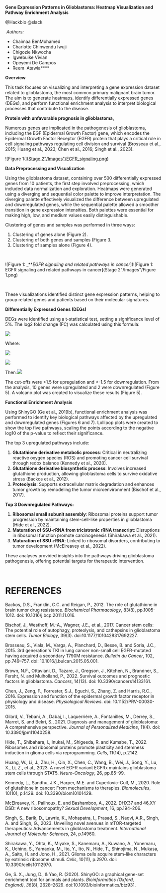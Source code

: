 **Gene Expression Patterns in Glioblastoma: Heatmap Visualization and Pathway Enrichment Analysis**

@Hackbio @slack 

 _Authors:_

- Chaimaa BenMohamed
- Charlotte Chinwendu Iwuji
- Chigozie Nkwocha
- Igwebuike Vivian
- Opeyemi De Campos
- Reem  Atawia****

**Overview**

This task focuses on visualizing and interpreting a gene expression dataset related to glioblastoma, the most common primary malignant brain tumor. The aim is to generate heatmaps, identify differentially expressed genes (DEGs), and perform functional enrichment analysis to interpret biological processes that contribute to the disease.

**Protein with unfavorable prognosis in glioblastoma,**

Numerous genes are implicated in the pathogenesis of glioblastoma, including the EGF (Epidermal Growth Factor) gene, which encodes the Epidermal Growth Factor Receptor (EGFR) protein that plays a critical role in cell signaling pathways regulating cell division and survival (Brosseau et al., 2015; Huang et al., 2023; Chen et al., 2016; Singh et al., 2023).

![Figure 1:]([Stage 2"/Images"/EGFR_signaling.png](https://github.com/odecampos33/hackbio-cancer-internship/blob/main/Stage%202%22/Images%22/EGFR_signaling.png))
 

**Data Preprocessing and Visualization**

Using the glioblastoma dataset, containing over 500 differentially expressed genes from 10 patients, the first step involved preprocessing, which included data normalization and exploration. Heatmaps were generated using a diverging and sequential color palette to improve interpretation. The diverging palette effectively visualized the difference between upregulated and downregulated genes, while the sequential palette allowed a smoother transition in gene expression intensities. Both palettes were essential for making high, low, and medium values easily distinguishable.

Clustering of genes and samples was performed in three ways:

1. Clustering of genes alone (Figure 2).
2. Clustering of both genes and samples (Figure 3.
3. Clustering of samples alone (Figure 4).

 

![Figure 1: _**_EGFR signaling and related pathways in cancer_]\(![Figure 1: EGFR signaling and related pathways in cancer](Stage 2"/Images"/Figure 1.png)

 

These visualizations identified distinct gene expression patterns, helping to group related genes and patients based on their molecular signatures.

**Differentially Expressed Genes (DEGs)**

DEGs were identified using a t-statistical test, setting a significance level of 5%. The log2 fold change (FC) was calculated using this formula:

<!--[if gte msEquation 12]><m:oMathPara><m:oMath><i
  style='mso-bidi-font-style:normal'><span style='font-size:12.0pt;font-family:
  "Cambria Math","serif";mso-fareast-font-family:"Times New Roman";mso-bidi-font-family:
  "Times New Roman"'><m:r>LogFC</m:r><m:r>=</m:r></span></i><m:sSub><m:sSubPr><span
    style='font-size:12.0pt;mso-ansi-font-size:12.0pt;mso-bidi-font-size:12.0pt;
    font-family:"Cambria Math","serif";mso-ascii-font-family:"Cambria Math";
    mso-fareast-font-family:"Times New Roman";mso-hansi-font-family:"Cambria Math";
    mso-bidi-font-family:"Times New Roman";font-style:italic;mso-bidi-font-style:
    normal'><m:ctrlPr></m:ctrlPr></span></m:sSubPr><m:e><i style='mso-bidi-font-style:
    normal'><span style='font-size:12.0pt;font-family:"Cambria Math","serif";
    mso-fareast-font-family:"Times New Roman";mso-bidi-font-family:"Times New Roman"'><m:r>log</m:r></span></i></m:e><m:sub><i
    style='mso-bidi-font-style:normal'><span style='font-size:12.0pt;
    font-family:"Cambria Math","serif";mso-fareast-font-family:"Times New Roman";
    mso-bidi-font-family:"Times New Roman"'><m:r>2</m:r></span></i></m:sub></m:sSub><m:d><m:dPr><span
    style='font-size:12.0pt;mso-ansi-font-size:12.0pt;mso-bidi-font-size:12.0pt;
    font-family:"Cambria Math","serif";mso-ascii-font-family:"Cambria Math";
    mso-fareast-font-family:"Times New Roman";mso-hansi-font-family:"Cambria Math";
    mso-bidi-font-family:"Times New Roman";font-style:italic;mso-bidi-font-style:
    normal'><m:ctrlPr></m:ctrlPr></span></m:dPr><m:e><m:f><m:fPr><span
      style='font-size:12.0pt;mso-ansi-font-size:12.0pt;mso-bidi-font-size:
      12.0pt;font-family:"Cambria Math","serif";mso-ascii-font-family:"Cambria Math";
      mso-fareast-font-family:"Times New Roman";mso-hansi-font-family:"Cambria Math";
      mso-bidi-font-family:"Times New Roman";font-style:italic;mso-bidi-font-style:
      normal'><m:ctrlPr></m:ctrlPr></span></m:fPr><m:num><i style='mso-bidi-font-style:
      normal'><span style='font-size:12.0pt;font-family:"Cambria Math","serif";
      mso-fareast-font-family:"Times New Roman";mso-bidi-font-family:"Times New Roman"'><m:r>Mean</m:r><m:r>
       </m:r><m:r>of</m:r><m:r> </m:r><m:r>Group</m:r><m:r>1</m:r></span></i></m:num><m:den><i
      style='mso-bidi-font-style:normal'><span style='font-size:12.0pt;
      font-family:"Cambria Math","serif";mso-fareast-font-family:"Times New Roman";
      mso-bidi-font-family:"Times New Roman"'><m:r>Mean</m:r><m:r> </m:r><m:r>of</m:r><m:r>
       </m:r><m:r>Group</m:r><m:r>2</m:r></span></i></m:den></m:f></m:e></m:d></m:oMath></m:oMathPara><![endif]--><!--[if !msEquation]--><!--[if gte vml 1]><v:shapetype id="_x0000_t75"
 coordsize="21600,21600" o:spt="75" o:preferrelative="t" path="m@4@5l@4@11@9@11@9@5xe"
 filled="f" stroked="f">
 <v:stroke joinstyle="miter"/>
 <v:formulas>
  <v:f eqn="if lineDrawn pixelLineWidth 0"/>
  <v:f eqn="sum @0 1 0"/>
  <v:f eqn="sum 0 0 @1"/>
  <v:f eqn="prod @2 1 2"/>
  <v:f eqn="prod @3 21600 pixelWidth"/>
  <v:f eqn="prod @3 21600 pixelHeight"/>
  <v:f eqn="sum @0 0 1"/>
  <v:f eqn="prod @6 1 2"/>
  <v:f eqn="prod @7 21600 pixelWidth"/>
  <v:f eqn="sum @8 21600 0"/>
  <v:f eqn="prod @7 21600 pixelHeight"/>
  <v:f eqn="sum @10 21600 0"/>
 </v:formulas>
 <v:path o:extrusionok="f" gradientshapeok="t" o:connecttype="rect"/>
 <o:lock v:ext="edit" aspectratio="t"/>
</v:shapetype><v:shape id="_x0000_i1025" type="#_x0000_t75" style='width:175.5pt;
 height:30.75pt'>
 <v:imagedata src="file:///C:\Users\hp\AppData\Local\Temp\msohtmlclip1\01\clip_image001.png"
  o:title="" chromakey="white"/>
</v:shape><![endif]--><!--[if !vml]-->![](file:///C:/Users/hp/AppData/Local/Temp/msohtmlclip1/01/clip_image002.png)<!--[endif]--><!--[endif]-->

Where:

<!--[if gte msEquation 12]><m:oMathPara><m:oMath><m:sSub><m:sSubPr><span
    style='font-size:12.0pt;mso-ansi-font-size:12.0pt;mso-bidi-font-size:12.0pt;
    font-family:"Cambria Math","serif";mso-ascii-font-family:"Cambria Math";
    mso-fareast-font-family:"Times New Roman";mso-hansi-font-family:"Cambria Math";
    mso-bidi-font-family:"Times New Roman";font-style:italic;mso-bidi-font-style:
    normal'><m:ctrlPr></m:ctrlPr></span></m:sSubPr><m:e><i style='mso-bidi-font-style:
    normal'><span style='font-size:12.0pt;font-family:"Cambria Math","serif";
    mso-fareast-font-family:"Times New Roman";mso-bidi-font-family:"Times New Roman"'><m:r>μ</m:r></span></i></m:e><m:sub><i
    style='mso-bidi-font-style:normal'><span style='font-size:12.0pt;
    font-family:"Cambria Math","serif";mso-fareast-font-family:"Times New Roman";
    mso-bidi-font-family:"Times New Roman"'><m:r>1</m:r></span></i></m:sub></m:sSub><i
  style='mso-bidi-font-style:normal'><span style='font-size:12.0pt;font-family:
  "Cambria Math","serif";mso-fareast-font-family:"Times New Roman";mso-bidi-font-family:
  "Times New Roman"'><m:r>= </m:r></span></i><m:f><m:fPr><span
    style='font-size:12.0pt;mso-ansi-font-size:12.0pt;mso-bidi-font-size:12.0pt;
    font-family:"Cambria Math","serif";mso-ascii-font-family:"Cambria Math";
    mso-fareast-font-family:"Times New Roman";mso-hansi-font-family:"Cambria Math";
    mso-bidi-font-family:"Times New Roman";font-style:italic;mso-bidi-font-style:
    normal'><m:ctrlPr></m:ctrlPr></span></m:fPr><m:num><i style='mso-bidi-font-style:
    normal'><span style='font-size:12.0pt;font-family:"Cambria Math","serif";
    mso-fareast-font-family:"Times New Roman";mso-bidi-font-family:"Times New Roman"'><m:r>1</m:r></span></i></m:num><m:den><m:sSub><m:sSubPr><span
      style='font-size:12.0pt;mso-ansi-font-size:12.0pt;mso-bidi-font-size:
      12.0pt;font-family:"Cambria Math","serif";mso-ascii-font-family:"Cambria Math";
      mso-fareast-font-family:"Times New Roman";mso-hansi-font-family:"Cambria Math";
      mso-bidi-font-family:"Times New Roman";font-style:italic;mso-bidi-font-style:
      normal'><m:ctrlPr></m:ctrlPr></span></m:sSubPr><m:e><i style='mso-bidi-font-style:
      normal'><span style='font-size:12.0pt;font-family:"Cambria Math","serif";
      mso-fareast-font-family:"Times New Roman";mso-bidi-font-family:"Times New Roman"'><m:r>n</m:r></span></i></m:e><m:sub><i
      style='mso-bidi-font-style:normal'><span style='font-size:12.0pt;
      font-family:"Cambria Math","serif";mso-fareast-font-family:"Times New Roman";
      mso-bidi-font-family:"Times New Roman"'><m:r>1</m:r></span></i></m:sub></m:sSub></m:den></m:f><m:nary><m:naryPr><m:chr
     m:val="∑"/><m:limLoc m:val="undOvr"/><span style='font-size:12.0pt;
    mso-ansi-font-size:12.0pt;mso-bidi-font-size:12.0pt;font-family:"Cambria Math","serif";
    mso-ascii-font-family:"Cambria Math";mso-fareast-font-family:"Times New Roman";
    mso-hansi-font-family:"Cambria Math";mso-bidi-font-family:"Times New Roman";
    font-style:italic;mso-bidi-font-style:normal'><m:ctrlPr></m:ctrlPr></span></m:naryPr><m:sub><i
    style='mso-bidi-font-style:normal'><span style='font-size:12.0pt;
    font-family:"Cambria Math","serif";mso-fareast-font-family:"Times New Roman";
    mso-bidi-font-family:"Times New Roman"'><m:r>i</m:r><m:r>=1</m:r></span></i></m:sub><m:sup><i
    style='mso-bidi-font-style:normal'><span style='font-size:12.0pt;
    font-family:"Cambria Math","serif";mso-fareast-font-family:"Times New Roman";
    mso-bidi-font-family:"Times New Roman"'><m:r>n</m:r><m:r>1</m:r></span></i></m:sup><m:e><m:sSub><m:sSubPr><span
      style='font-size:12.0pt;mso-ansi-font-size:12.0pt;mso-bidi-font-size:
      12.0pt;font-family:"Cambria Math","serif";mso-ascii-font-family:"Cambria Math";
      mso-fareast-font-family:"Times New Roman";mso-hansi-font-family:"Cambria Math";
      mso-bidi-font-family:"Times New Roman";font-style:italic;mso-bidi-font-style:
      normal'><m:ctrlPr></m:ctrlPr></span></m:sSubPr><m:e><i style='mso-bidi-font-style:
      normal'><span style='font-size:12.0pt;font-family:"Cambria Math","serif";
      mso-fareast-font-family:"Times New Roman";mso-bidi-font-family:"Times New Roman"'><m:r>x</m:r></span></i></m:e><m:sub><i
      style='mso-bidi-font-style:normal'><span style='font-size:12.0pt;
      font-family:"Cambria Math","serif";mso-fareast-font-family:"Times New Roman";
      mso-bidi-font-family:"Times New Roman"'><m:r>i</m:r></span></i></m:sub></m:sSub></m:e></m:nary><m:d><m:dPr><span
    style='font-size:12.0pt;mso-ansi-font-size:12.0pt;mso-bidi-font-size:12.0pt;
    font-family:"Cambria Math","serif";mso-ascii-font-family:"Cambria Math";
    mso-fareast-font-family:"Times New Roman";mso-hansi-font-family:"Cambria Math";
    mso-bidi-font-family:"Times New Roman";font-style:italic;mso-bidi-font-style:
    normal'><m:ctrlPr></m:ctrlPr></span></m:dPr><m:e><i style='mso-bidi-font-style:
    normal'><span style='font-size:12.0pt;font-family:"Cambria Math","serif";
    mso-fareast-font-family:"Times New Roman";mso-bidi-font-family:"Times New Roman"'><m:r>Mean</m:r><m:r>
     </m:r><m:r>of</m:r><m:r> </m:r><m:r>Group</m:r><m:r>1</m:r></span></i></m:e></m:d><i
  style='mso-bidi-font-style:normal'><span style='font-size:12.0pt;font-family:
  "Cambria Math","serif";mso-fareast-font-family:"Times New Roman";mso-bidi-font-family:
  "Times New Roman"'><m:r> ; </m:r></span></i><m:sSub><m:sSubPr><span
    style='font-size:12.0pt;mso-ansi-font-size:12.0pt;mso-bidi-font-size:12.0pt;
    font-family:"Cambria Math","serif";mso-ascii-font-family:"Cambria Math";
    mso-fareast-font-family:"Times New Roman";mso-hansi-font-family:"Cambria Math";
    mso-bidi-font-family:"Times New Roman";font-style:italic;mso-bidi-font-style:
    normal'><m:ctrlPr></m:ctrlPr></span></m:sSubPr><m:e><i style='mso-bidi-font-style:
    normal'><span style='font-size:12.0pt;font-family:"Cambria Math","serif";
    mso-fareast-font-family:"Times New Roman";mso-bidi-font-family:"Times New Roman"'><m:r>x</m:r></span></i></m:e><m:sub><i
    style='mso-bidi-font-style:normal'><span style='font-size:12.0pt;
    font-family:"Cambria Math","serif";mso-fareast-font-family:"Times New Roman";
    mso-bidi-font-family:"Times New Roman"'><m:r>i</m:r></span></i></m:sub></m:sSub><i
  style='mso-bidi-font-style:normal'><span style='font-size:12.0pt;font-family:
  "Cambria Math","serif";mso-fareast-font-family:"Times New Roman";mso-bidi-font-family:
  "Times New Roman"'><m:r>t</m:r><m:r>h</m:r><m:r>e</m:r><m:r> </m:r><m:r>individual</m:r><m:r>
   </m:r><m:r>values</m:r><m:r> </m:r><m:r>in</m:r><m:r> </m:r><m:r>group</m:r><m:r>1</m:r></span></i></m:oMath></m:oMathPara><![endif]--><!--[if !msEquation]--><!--[if gte vml 1]><v:shape id="_x0000_i1025"
 type="#_x0000_t75" style='width:363.75pt;height:41.25pt'>
 <v:imagedata src="file:///C:\Users\hp\AppData\Local\Temp\msohtmlclip1\01\clip_image003.png"
  o:title="" chromakey="white"/>
</v:shape><![endif]--><!--[if !vml]-->![](file:///C:/Users/hp/AppData/Local/Temp/msohtmlclip1/01/clip_image004.png)<!--[endif]--><!--[endif]-->

<!--[if gte msEquation 12]><m:oMathPara><m:oMath><m:sSub><m:sSubPr><span
    style='font-size:12.0pt;mso-ansi-font-size:12.0pt;mso-bidi-font-size:12.0pt;
    font-family:"Cambria Math","serif";mso-ascii-font-family:"Cambria Math";
    mso-fareast-font-family:"Times New Roman";mso-hansi-font-family:"Cambria Math";
    mso-bidi-font-family:"Times New Roman";font-style:italic;mso-bidi-font-style:
    normal'><m:ctrlPr></m:ctrlPr></span></m:sSubPr><m:e><i style='mso-bidi-font-style:
    normal'><span style='font-size:12.0pt;font-family:"Cambria Math","serif";
    mso-fareast-font-family:"Times New Roman";mso-bidi-font-family:"Times New Roman"'><m:r>μ</m:r></span></i></m:e><m:sub><i
    style='mso-bidi-font-style:normal'><span style='font-size:12.0pt;
    font-family:"Cambria Math","serif";mso-fareast-font-family:"Times New Roman";
    mso-bidi-font-family:"Times New Roman"'><m:r>2</m:r></span></i></m:sub></m:sSub><i
  style='mso-bidi-font-style:normal'><span style='font-size:12.0pt;font-family:
  "Cambria Math","serif";mso-fareast-font-family:"Times New Roman";mso-bidi-font-family:
  "Times New Roman"'><m:r>=</m:r></span></i><m:f><m:fPr><span style='font-size:
    12.0pt;mso-ansi-font-size:12.0pt;mso-bidi-font-size:12.0pt;font-family:
    "Cambria Math","serif";mso-ascii-font-family:"Cambria Math";mso-fareast-font-family:
    "Times New Roman";mso-hansi-font-family:"Cambria Math";mso-bidi-font-family:
    "Times New Roman";font-style:italic;mso-bidi-font-style:normal'><m:ctrlPr></m:ctrlPr></span></m:fPr><m:num><i
    style='mso-bidi-font-style:normal'><span style='font-size:12.0pt;
    font-family:"Cambria Math","serif";mso-fareast-font-family:"Times New Roman";
    mso-bidi-font-family:"Times New Roman"'><m:r>1</m:r></span></i></m:num><m:den><m:sSub><m:sSubPr><span
      style='font-size:12.0pt;mso-ansi-font-size:12.0pt;mso-bidi-font-size:
      12.0pt;font-family:"Cambria Math","serif";mso-ascii-font-family:"Cambria Math";
      mso-fareast-font-family:"Times New Roman";mso-hansi-font-family:"Cambria Math";
      mso-bidi-font-family:"Times New Roman";font-style:italic;mso-bidi-font-style:
      normal'><m:ctrlPr></m:ctrlPr></span></m:sSubPr><m:e><i style='mso-bidi-font-style:
      normal'><span style='font-size:12.0pt;font-family:"Cambria Math","serif";
      mso-fareast-font-family:"Times New Roman";mso-bidi-font-family:"Times New Roman"'><m:r>n</m:r></span></i></m:e><m:sub><i
      style='mso-bidi-font-style:normal'><span style='font-size:12.0pt;
      font-family:"Cambria Math","serif";mso-fareast-font-family:"Times New Roman";
      mso-bidi-font-family:"Times New Roman"'><m:r>2</m:r></span></i></m:sub></m:sSub></m:den></m:f><m:nary><m:naryPr><m:chr
     m:val="∑"/><m:limLoc m:val="undOvr"/><span style='font-size:12.0pt;
    mso-ansi-font-size:12.0pt;mso-bidi-font-size:12.0pt;font-family:"Cambria Math","serif";
    mso-ascii-font-family:"Cambria Math";mso-fareast-font-family:"Times New Roman";
    mso-hansi-font-family:"Cambria Math";mso-bidi-font-family:"Times New Roman";
    font-style:italic;mso-bidi-font-style:normal'><m:ctrlPr></m:ctrlPr></span></m:naryPr><m:sub><i
    style='mso-bidi-font-style:normal'><span style='font-size:12.0pt;
    font-family:"Cambria Math","serif";mso-fareast-font-family:"Times New Roman";
    mso-bidi-font-family:"Times New Roman"'><m:r>j</m:r><m:r>=1</m:r></span></i></m:sub><m:sup><i
    style='mso-bidi-font-style:normal'><span style='font-size:12.0pt;
    font-family:"Cambria Math","serif";mso-fareast-font-family:"Times New Roman";
    mso-bidi-font-family:"Times New Roman"'><m:r>n</m:r><m:r>2</m:r></span></i></m:sup><m:e><m:sSub><m:sSubPr><span
      style='font-size:12.0pt;mso-ansi-font-size:12.0pt;mso-bidi-font-size:
      12.0pt;font-family:"Cambria Math","serif";mso-ascii-font-family:"Cambria Math";
      mso-fareast-font-family:"Times New Roman";mso-hansi-font-family:"Cambria Math";
      mso-bidi-font-family:"Times New Roman";font-style:italic;mso-bidi-font-style:
      normal'><m:ctrlPr></m:ctrlPr></span></m:sSubPr><m:e><i style='mso-bidi-font-style:
      normal'><span style='font-size:12.0pt;font-family:"Cambria Math","serif";
      mso-fareast-font-family:"Times New Roman";mso-bidi-font-family:"Times New Roman"'><m:r>y</m:r></span></i></m:e><m:sub><i
      style='mso-bidi-font-style:normal'><span style='font-size:12.0pt;
      font-family:"Cambria Math","serif";mso-fareast-font-family:"Times New Roman";
      mso-bidi-font-family:"Times New Roman"'><m:r>j</m:r></span></i></m:sub></m:sSub></m:e></m:nary><m:d><m:dPr><span
    style='font-size:12.0pt;mso-ansi-font-size:12.0pt;mso-bidi-font-size:12.0pt;
    font-family:"Cambria Math","serif";mso-ascii-font-family:"Cambria Math";
    mso-fareast-font-family:"Times New Roman";mso-hansi-font-family:"Cambria Math";
    mso-bidi-font-family:"Times New Roman";font-style:italic;mso-bidi-font-style:
    normal'><m:ctrlPr></m:ctrlPr></span></m:dPr><m:e><i style='mso-bidi-font-style:
    normal'><span style='font-size:12.0pt;font-family:"Cambria Math","serif";
    mso-fareast-font-family:"Times New Roman";mso-bidi-font-family:"Times New Roman"'><m:r>Mean</m:r><m:r>
     </m:r><m:r>of</m:r><m:r> </m:r><m:r>Group</m:r><m:r>2</m:r></span></i></m:e></m:d><i
  style='mso-bidi-font-style:normal'><span style='font-size:12.0pt;font-family:
  "Cambria Math","serif";mso-fareast-font-family:"Times New Roman";mso-bidi-font-family:
  "Times New Roman"'><m:r> ; </m:r></span></i><m:sSub><m:sSubPr><span
    style='font-size:12.0pt;mso-ansi-font-size:12.0pt;mso-bidi-font-size:12.0pt;
    font-family:"Cambria Math","serif";mso-ascii-font-family:"Cambria Math";
    mso-fareast-font-family:"Times New Roman";mso-hansi-font-family:"Cambria Math";
    mso-bidi-font-family:"Times New Roman";font-style:italic;mso-bidi-font-style:
    normal'><m:ctrlPr></m:ctrlPr></span></m:sSubPr><m:e><i style='mso-bidi-font-style:
    normal'><span style='font-size:12.0pt;font-family:"Cambria Math","serif";
    mso-fareast-font-family:"Times New Roman";mso-bidi-font-family:"Times New Roman"'><m:r>y</m:r></span></i></m:e><m:sub><i
    style='mso-bidi-font-style:normal'><span style='font-size:12.0pt;
    font-family:"Cambria Math","serif";mso-fareast-font-family:"Times New Roman";
    mso-bidi-font-family:"Times New Roman"'><m:r>j</m:r><m:r> </m:r></span></i></m:sub></m:sSub><i
  style='mso-bidi-font-style:normal'><span style='font-size:12.0pt;font-family:
  "Cambria Math","serif";mso-fareast-font-family:"Times New Roman";mso-bidi-font-family:
  "Times New Roman"'><m:r>t</m:r><m:r>h</m:r><m:r>e</m:r><m:r> </m:r><m:r>individual</m:r><m:r>
   </m:r><m:r>values</m:r><m:r> </m:r><m:r>in</m:r><m:r> </m:r><m:r>group</m:r><m:r>2</m:r></span></i></m:oMath></m:oMathPara><![endif]--><!--[if !msEquation]--><!--[if gte vml 1]><v:shape id="_x0000_i1025"
 type="#_x0000_t75" style='width:364.5pt;height:42.75pt'>
 <v:imagedata src="file:///C:\Users\hp\AppData\Local\Temp\msohtmlclip1\01\clip_image005.png"
  o:title="" chromakey="white"/>
</v:shape><![endif]--><!--[if !vml]-->![](file:///C:/Users/hp/AppData/Local/Temp/msohtmlclip1/01/clip_image006.png)<!--[endif]--><!--[endif]-->

Then:__<!--[if gte msEquation 12]><m:oMathPara><m:oMath><i
  style='mso-bidi-font-style:normal'><span style='font-size:12.0pt;font-family:
  "Cambria Math","serif";mso-fareast-font-family:"Times New Roman";mso-bidi-font-family:
  "Times New Roman"'>LogFC<m:r>=</m:r></span></i><m:sSub><m:sSubPr><span
    style='font-size:12.0pt;mso-ansi-font-size:12.0pt;mso-bidi-font-size:12.0pt;
    font-family:"Cambria Math","serif";mso-ascii-font-family:"Cambria Math";
    mso-fareast-font-family:"Times New Roman";mso-hansi-font-family:"Cambria Math";
    mso-bidi-font-family:"Times New Roman";font-style:italic;mso-bidi-font-style:
    normal'><m:ctrlPr></m:ctrlPr></span></m:sSubPr><m:e><i style='mso-bidi-font-style:
    normal'><span style='font-size:12.0pt;font-family:"Cambria Math","serif";
    mso-fareast-font-family:"Times New Roman";mso-bidi-font-family:"Times New Roman"'><m:r>log</m:r></span></i></m:e><m:sub><i
    style='mso-bidi-font-style:normal'><span style='font-size:12.0pt;
    font-family:"Cambria Math","serif";mso-fareast-font-family:"Times New Roman";
    mso-bidi-font-family:"Times New Roman"'><m:r>2</m:r></span></i></m:sub></m:sSub><m:d><m:dPr><span
    style='font-size:12.0pt;mso-ansi-font-size:12.0pt;mso-bidi-font-size:12.0pt;
    font-family:"Cambria Math","serif";mso-ascii-font-family:"Cambria Math";
    mso-fareast-font-family:"Times New Roman";mso-hansi-font-family:"Cambria Math";
    mso-bidi-font-family:"Times New Roman";font-style:italic;mso-bidi-font-style:
    normal'><m:ctrlPr></m:ctrlPr></span></m:dPr><m:e><m:f><m:fPr><span
      style='font-size:12.0pt;mso-ansi-font-size:12.0pt;mso-bidi-font-size:
      12.0pt;font-family:"Cambria Math","serif";mso-ascii-font-family:"Cambria Math";
      mso-fareast-font-family:"Times New Roman";mso-hansi-font-family:"Cambria Math";
      mso-bidi-font-family:"Times New Roman";font-style:italic;mso-bidi-font-style:
      normal'><m:ctrlPr></m:ctrlPr></span></m:fPr><m:num><m:sSub><m:sSubPr><span
        style='font-size:12.0pt;mso-ansi-font-size:12.0pt;mso-bidi-font-size:
        12.0pt;font-family:"Cambria Math","serif";mso-ascii-font-family:"Cambria Math";
        mso-fareast-font-family:"Times New Roman";mso-hansi-font-family:"Cambria Math";
        mso-bidi-font-family:"Times New Roman";font-style:italic;mso-bidi-font-style:
        normal'><m:ctrlPr></m:ctrlPr></span></m:sSubPr><m:e><i
        style='mso-bidi-font-style:normal'><span style='font-size:12.0pt;
        font-family:"Cambria Math","serif";mso-fareast-font-family:"Times New Roman";
        mso-bidi-font-family:"Times New Roman"'><m:r>μ</m:r></span></i></m:e><m:sub><i
        style='mso-bidi-font-style:normal'><span style='font-size:12.0pt;
        font-family:"Cambria Math","serif";mso-fareast-font-family:"Times New Roman";
        mso-bidi-font-family:"Times New Roman"'><m:r>1</m:r></span></i></m:sub></m:sSub></m:num><m:den><m:sSub><m:sSubPr><span
        style='font-size:12.0pt;mso-ansi-font-size:12.0pt;mso-bidi-font-size:
        12.0pt;font-family:"Cambria Math","serif";mso-ascii-font-family:"Cambria Math";
        mso-fareast-font-family:"Times New Roman";mso-hansi-font-family:"Cambria Math";
        mso-bidi-font-family:"Times New Roman";font-style:italic;mso-bidi-font-style:
        normal'><m:ctrlPr></m:ctrlPr></span></m:sSubPr><m:e><i
        style='mso-bidi-font-style:normal'><span style='font-size:12.0pt;
        font-family:"Cambria Math","serif";mso-fareast-font-family:"Times New Roman";
        mso-bidi-font-family:"Times New Roman"'><m:r>μ</m:r></span></i></m:e><m:sub><i
        style='mso-bidi-font-style:normal'><span style='font-size:12.0pt;
        font-family:"Cambria Math","serif";mso-fareast-font-family:"Times New Roman";
        mso-bidi-font-family:"Times New Roman"'><m:r>2</m:r></span></i></m:sub></m:sSub></m:den></m:f></m:e></m:d></m:oMath></m:oMathPara><![endif]--><!--[if !msEquation]--><!--[if gte vml 1]><v:shape id="_x0000_i1025"
 type="#_x0000_t75" style='width:99pt;height:28.5pt'>
 <v:imagedata src="file:///C:\Users\hp\AppData\Local\Temp\msohtmlclip1\01\clip_image007.png"
  o:title="" chromakey="white"/>
</v:shape><![endif]--><!--[if !vml]-->![](file:///C:/Users/hp/AppData/Local/Temp/msohtmlclip1/01/clip_image008.png)<!--[endif]--><!--[endif]-->__

The cut-offs were >1.5 for upregulation and <-1.5 for downregulation. From the analysis, 10 genes were upregulated and 2 were downregulated (Figure 5). A volcano plot was created to visualize these results (Figure 5).

**Functional Enrichment Analysis**

Using ShinyGO (Ge et al., 2019b), functional enrichment analysis was performed to identify key biological pathways affected by the upregulated and downregulated genes (Figures 6 and 7). Lollipop plots were created to show the top five pathways, scaling the points according to the negative log10 of the p-value to reflect their significance.

The top 3 upregulated pathways include:

1. **Glutathione derivative metabolic process**: Critical in neutralizing reactive oxygen species (ROS) and promoting cancer cell survival through redox balance (Kennedy et al., 2020).
2. **Glutathione derivative biosynthetic process**: Involves increased glutathione production, allowing glioblastoma cells to survive oxidative stress (Backos et al., 2012).
3. **Proteolysis**: Supports extracellular matrix degradation and enhances tumor growth by remodeling the tumor microenvironment (Bischof et al., 2017).

**Top 3 Downregulated Pathways:**

1. **Ribosomal small subunit assembly**: Ribosomal proteins support tumor progression by maintaining stem-cell-like properties in glioblastoma (Hide et al., 2022).
2. **Maturation of SSU-rRNA from tricistronic rRNA transcript**: Disruptions in ribosomal function promote carcinogenesis (Shirakawa et al., 2021).
3. **Maturation of SSU-rRNA**: Linked to ribosomal disorders, contributing to tumor development (McElreavey et al., 2022).

These analyses provided insights into the pathways driving glioblastoma pathogenesis, offering potential targets for therapeutic intervention.

 


# **REFERENCES**

Backos, D.S., Franklin, C.C. and Reigan, P., 2012. The role of glutathione in brain tumor drug resistance. _Biochemical Pharmacology_, 83(8), pp.1005-1012. doi: 10.1016/j.bcp.2011.11.016.

Bischof, J., Westhoff, M.-A., Wagner, J.E., et al., 2017. Cancer stem cells: The potential role of autophagy, proteolysis, and cathepsins in glioblastoma stem cells. _Tumor Biology_, 39(3). doi:10.1177/1010428317692227.

Brosseau, S., Viala, M., Varga, A., Planchard, D., Besse, B. and Soria, J.C., 2015. 3rd generation's TKI in lung cancer non-small cell EGFR-mutated having acquired a secondary T790M resistance. _Bulletin du Cancer_, 102, pp.749–757. doi: 10.1016/j.bulcan.2015.05.001.

Brown, N.F., Ottaviani, D., Tazare, J., Gregson, J., Kitchen, N., Brandner, S., Fersht, N. and Mulholland, P., 2022. Survival outcomes and prognostic factors in glioblastoma. _Cancers_, 14(13). doi: 10.3390/cancers14133161.

Chen, J., Zeng, F., Forrester, S.J., Eguchi, S., Zhang, Z. and Harris, R.C., 2016. Expression and function of the epidermal growth factor receptor in physiology and disease. _Physiological Reviews_. doi: 10.1152/PRV-00030-2015.

Gilard, V., Tebani, A., Dabaj, I., Laquerrière, A., Fontanilles, M., Derrey, S., Marret, S. and Bekri, S., 2021. Diagnosis and management of glioblastoma: A comprehensive perspective. _Journal of Personalized Medicine_, 11(4). doi: 10.3390/jpm11040258.

Hide, T., Shibahara, I., Inukai, M., Shigeeda, R. and Kumabe, T., 2022. Ribosomes and ribosomal proteins promote plasticity and stemness induction in glioma cells via reprogramming. _Cells_, 11(14), p.2142.

Huang, W., Li, J., Zhu, H., Qin, X., Chen, C., Wang, B., Wei, J., Song, Y., Lu, X., Li, Z., et al., 2023. A novel EGFR variant EGFRx maintains glioblastoma stem cells through STAT5. _Neuro-Oncology_, 26, pp.85–99.

Kennedy, L., Sandhu, J.K., Harper, M.E. and Cuperlovic-Culf, M., 2020. Role of glutathione in cancer: From mechanisms to therapies. _Biomolecules_, 10(10), p.1429. doi: 10.3390/biom10101429.

McElreavey, K., Pailhoux, E. and Bashamboo, A., 2022. DHX37 and 46,XY DSD: A new ribosomopathy? _Sexual Development_, 16, pp.194–206.

Singh, S., Barik, D., Lawrie, K., Mohapatra, I., Prasad, S., Naqvi, A.R., Singh, A. and Singh, G., 2023. Unveiling novel avenues in mTOR-targeted therapeutics: Advancements in glioblastoma treatment. _International Journal of Molecular Sciences_, 24, p.14960.

Shirakawa, Y., Ohta, K., Miyake, S., Kanemaru, A., Kuwano, A., Yonemaru, K., Uchino, S., Yamaoka, M., Ito, Y., Ito, N., Hide, T., Shinojima, N., Mukasa, A., Saito, H. and Jono, H., 2021. Glioma cells acquire stem-like characters by extrinsic ribosome stimuli. _Cells_, 10(11), p.2970. doi: 10.3390/cells10112970.

Ge, S. X., Jung, D., & Yao, R. (2020). ShinyGO: a graphical gene-set enrichment tool for animals and plants. _Bioinformatics (Oxford, England)_, _36_(8), 2628–2629. doi:10.1093/bioinformatics/btz931.
